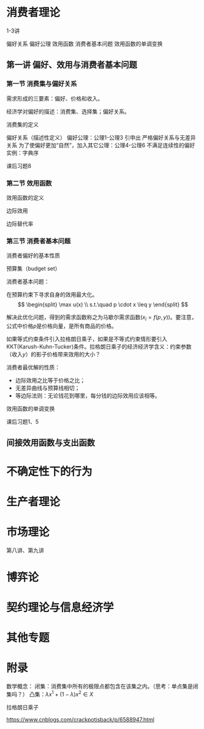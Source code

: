 # 消费者理论

1-3讲

偏好关系
偏好公理
效用函数
消费者基本问题
效用函数的单调变换

## 第一讲 偏好、效用与消费者基本问题

### 第一节 消费集与偏好关系

需求形成的三要素：偏好、价格和收入。

经济学对偏好的描述：消费集、选择集；偏好关系。

消费集的定义

偏好关系（描述性定义）
偏好公理：公理1-公理3 引申出 严格偏好关系与无差异关系
为了使偏好更加“自然”，加入其它公理：公理4-公理6
不满足连续性的偏好实例：字典序

课后习题8

### 第二节 效用函数

效用函数的定义

边际效用

边际替代率

### 第三节 消费者基本问题

消费者偏好的基本性质

预算集（budget set）

消费者基本问题：

在预算约束下寻求自身的效用最大化。
$$
\begin{split}
\max u(x) \\
s.t.\quad p \cdot x \leq y
\end{split}
$$

解决此优化问题，得到的需求函数称之为马歇尔需求函数$(x_i=f(p,y))$。要注意，公式中价格$p$是价格向量，是所有商品的价格。

如果等式约束条件引入拉格朗日乘子，如果是不等式约束情形要引入 KKT(Karush-Kuhn-Tucker)条件。拉格朗日乘子的经济经济学含义：约束参数（收入$y$）的影子价格带来效用的大小？

消费者最优解的性质：

- 边际效用之比等于价格之比；
- 无差异曲线与预算线相切；
- 等边际法则：无论钱花到哪里，每分钱的边际效用应该相等。

效用函数的单调变换

课后习题1、5

## 间接效用函数与支出函数


# 不确定性下的行为

# 生产者理论

# 市场理论

第八讲、第九讲

# 博弈论

# 契约理论与信息经济学

# 其他专题

# 附录

数学概念：
闭集：消费集中所有的极限点都包含在该集之内。（思考：单点集是闭集吗？）
凸集：$\lambda x^1+(1-\lambda)x^2 \in X$

拉格朗日乘子

https://www.cnblogs.com/crackpotisback/p/6588947.html